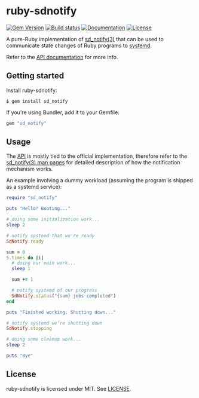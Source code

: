 # ruby-sdnotify

[![Gem Version](https://badge.fury.io/rb/sd_notify.svg)](https://badge.fury.io/rb/sd_notify)
[![Build status](https://github.com/agis/ruby-sdnotify/actions/workflows/ci.yml/badge.svg)](https://github.com/agis/ruby-sdnotify/actions/workflows/ci.yml)
[![Documentation](http://img.shields.io/badge/yard-docs-blue.svg)](http://www.rubydoc.info/github/agis/ruby-sdnotify)
[![License](https://img.shields.io/github/license/mashape/apistatus.svg)](LICENSE)


A pure-Ruby implementation of [sd_notify(3)](https://www.freedesktop.org/software/systemd/man/sd_notify.html) that can be used to
communicate state changes of Ruby programs to [systemd](https://www.freedesktop.org/wiki/Software/systemd/).

Refer to the [API documentation](http://www.rubydoc.info/github/agis/ruby-sdnotify) for more info.

## Getting started

Install ruby-sdnotify:

```shell
$ gem install sd_notify
```

If you're using Bundler, add it to your Gemfile:

```ruby
gem "sd_notify"
```

## Usage

The [API](http://www.rubydoc.info/github/agis/ruby-sdnotify) is mostly tied to
the official implementation, therefore refer to the [sd_notify(3) man pages](https://www.freedesktop.org/software/systemd/man/sd_notify.html)
for detailed description of how the notification mechanism works.

An example involving a dummy workload (assuming the program is shipped as a
systemd service):

```ruby
require "sd_notify"

puts "Hello! Booting..."

# doing some initialization work...
sleep 2

# notify systemd that we're ready
SdNotify.ready

sum = 0
5.times do |i|
  # doing our main work...
  sleep 1

  sum += 1

  # notify systemd of our progress
  SdNotify.status("{sum} jobs completed")
end

puts "Finished working. Shutting down..."

# notify systemd we're shutting down
SdNotify.stopping

# doing some cleanup work...
sleep 2

puts "Bye"
```

## License

ruby-sdnotify is licensed under MIT. See [LICENSE](LICENSE).
